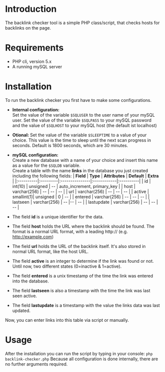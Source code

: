 # Introduction #

The backlink checker tool is a simple PHP class/script, that checks hosts for backlinks on the page.

# Requirements #
  * PHP cli, version 5.x
  * A running mySQL server

# Installation #
To run the backlink checker you first have to make some configurations.
  * **Internal configuration:**<br />Set the value of the variable `$SQLUSER` to the user name of your mySQL user. Set the value of the variable `$SQLPASS` to your mySQL password and the value of `$SQLHOST` to your mySQL host (the default ist localhost)
  * **Otional:** Set the value of the variable `$SLEEPTIME` to a value of your choice. This value is the time to sleep until the next scan progress in seconds. Default is 1800 seconds, which are 30 minutes.
  * **mySQL configuration:**<br />Create a new database with a name of your choice and insert this name as a value for the `$SQLDB` variable.<br />Create a table with the name **links** in the database you just created including the following fields:
| **Field** | **Type** | **Attributes** | **Default** | **Extra** |
|:----------|:---------|:---------------|:------------|:----------|
| id        | int(10)  | unsigned       | --          | auto\_increment, primary\_key |
| host      | varchar(256) | --             | --          | --        |
| url       | varchar(256) | --             | --          | --        |
| active    | smallint(1)| unsigned       | 0           | --        |
| entered   | varchar(256) | --             | --          | --        |
| lastseen  | varchar(256) | --             |--           | --        |
| lastupdate | varchar(256) | --             | --          | --        |

  * The field **id** is a unique identifier for the data.
  * The field **host** holds the URL where the backlink should be found. The format is a normal URL format, with a leading http:// (e.g. http://example.com)
  * The field **url** holds the URL of the backlink itself. It's also stored in normal URL format, like the host URL.
  * The field **active** is an integer to determine if the link was found or not. Until now, two different states (0=inactive & 1=active).
  * The field **entered** is a unix timestamp of the time the link was entered into the database.
  * The field **lastseen** is also a timestamp with the time the link was last seen active.
  * The field **lastupdate** is a timestamp with the value the links data was last updated.

Now, you can enter links into this table via script or manually.

# Usage #
After the installation you can run the script by typing in your console:
`php backlink-checker.php`
Because all configuration is done internally, there are no further arguments required.